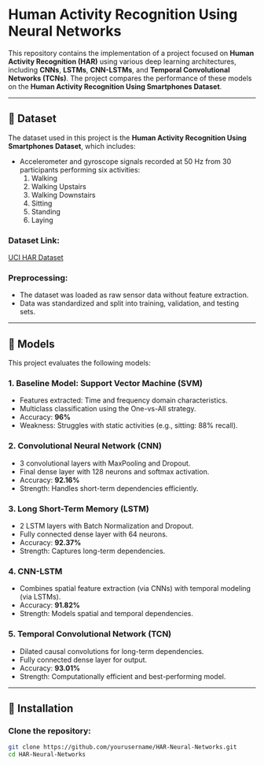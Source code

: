 # Human Activity Recognition Using Neural Networks

This repository contains the implementation of a project focused on **Human Activity Recognition (HAR)** using various deep learning architectures, including **CNNs**, **LSTMs**, **CNN-LSTMs**, and **Temporal Convolutional Networks (TCNs)**. The project compares the performance of these models on the **Human Activity Recognition Using Smartphones Dataset**.

---

## 📂 Dataset

The dataset used in this project is the **Human Activity Recognition Using Smartphones Dataset**, which includes:
- Accelerometer and gyroscope signals recorded at 50 Hz from 30 participants performing six activities:
  1. Walking
  2. Walking Upstairs
  3. Walking Downstairs
  4. Sitting
  5. Standing
  6. Laying

### Dataset Link:
[UCI HAR Dataset](https://archive.ics.uci.edu/ml/datasets/human+activity+recognition+using+smartphones)

### Preprocessing:
- The dataset was loaded as raw sensor data without feature extraction.
- Data was standardized and split into training, validation, and testing sets.

---

## 🧠 Models

This project evaluates the following models:

### 1. **Baseline Model: Support Vector Machine (SVM)**
- Features extracted: Time and frequency domain characteristics.
- Multiclass classification using the One-vs-All strategy.
- Accuracy: **96%**
- Weakness: Struggles with static activities (e.g., sitting: 88% recall).

### 2. **Convolutional Neural Network (CNN)**
- 3 convolutional layers with MaxPooling and Dropout.
- Final dense layer with 128 neurons and softmax activation.
- Accuracy: **92.16%**
- Strength: Handles short-term dependencies efficiently.

### 3. **Long Short-Term Memory (LSTM)**
- 2 LSTM layers with Batch Normalization and Dropout.
- Fully connected dense layer with 64 neurons.
- Accuracy: **92.37%**
- Strength: Captures long-term dependencies.

### 4. **CNN-LSTM**
- Combines spatial feature extraction (via CNNs) with temporal modeling (via LSTMs).
- Accuracy: **91.82%**
- Strength: Models spatial and temporal dependencies.

### 5. **Temporal Convolutional Network (TCN)**
- Dilated causal convolutions for long-term dependencies.
- Fully connected dense layer for output.
- Accuracy: **93.01%**
- Strength: Computationally efficient and best-performing model.

---

## 🔧 Installation

### Clone the repository:
```bash
git clone https://github.com/yourusername/HAR-Neural-Networks.git
cd HAR-Neural-Networks
